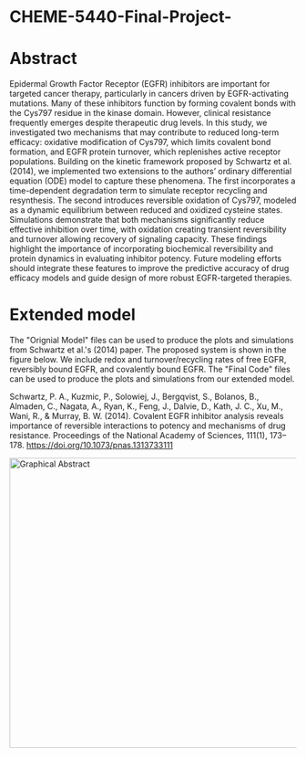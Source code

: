 # CHEME-5440-Final-Project-

# Abstract
Epidermal Growth Factor Receptor (EGFR) inhibitors are important for targeted cancer therapy, particularly in cancers driven by EGFR-activating mutations. Many of these inhibitors function by forming covalent bonds with the Cys797 residue in the kinase domain. However, clinical resistance frequently emerges despite therapeutic drug levels. In this study, we investigated two mechanisms that may contribute to reduced long-term efficacy: oxidative modification of Cys797, which limits covalent bond formation, and EGFR protein turnover, which replenishes active receptor populations. Building on the kinetic framework proposed by Schwartz et al. (2014), we implemented two extensions to the authors’ ordinary differential equation (ODE) model to capture these phenomena. The first incorporates a time-dependent degradation term to simulate receptor recycling and resynthesis. The second introduces reversible oxidation of Cys797, modeled as a dynamic equilibrium between reduced and oxidized cysteine states. Simulations demonstrate that both mechanisms significantly reduce effective inhibition over time, with oxidation creating transient reversibility and turnover allowing recovery of signaling capacity. These findings highlight the importance of incorporating biochemical reversibility and protein dynamics in evaluating inhibitor potency. Future modeling efforts should integrate these features to improve the predictive accuracy of drug efficacy models and guide design of more robust EGFR-targeted therapies.

# Extended model
The "Orignial Model" files can be used to produce the plots and simulations from Schwartz et al.'s (2014) paper. The proposed system is shown in the figure below. We include redox and turnover/recycling rates of free EGFR, reversibly bound EGFR, and covalently bound EGFR. The "Final Code" files can be used to produce the plots and simulations from our extended model.

Schwartz, P. A., Kuzmic, P., Solowiej, J., Bergqvist, S., Bolanos, B., Almaden, C., Nagata, A., Ryan, K., Feng, J., Dalvie, D., Kath, J. C., Xu, M., Wani, R., & Murray, B. W. (2014). Covalent EGFR inhibitor analysis reveals importance of reversible interactions to potency and mechanisms of drug resistance. Proceedings of the National Academy of Sciences, 111(1), 173–178. https://doi.org/10.1073/pnas.1313733111

<img width="508" alt="Graphical Abstract" src="https://github.com/user-attachments/assets/afcc58a7-1b5d-4564-8fe0-b2b397f17c38" />
